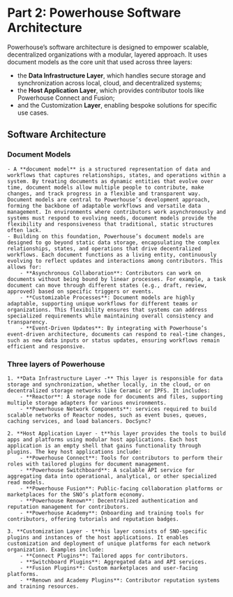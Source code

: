 # Part 2: Powerhouse Software Architecture

Powerhouse’s software architecture is designed to empower scalable, decentralized organizations with a modular, layered approach. It uses document models as the core unit that used across three layers: 
- the **Data Infrastructure Layer**, which handles secure storage and synchronization across local, cloud, and decentralized systems; 
- the **Host Application Layer**, which provides contributor tools like Powerhouse Connect and Fusion; 
- and the Customization **Layer**, enabling bespoke solutions for specific use cases. 

## Software Architecture

### Document Models
    - A **document model** is a structured representation of data and workflows that captures relationships, states, and operations within a system. By treating documents as dynamic entities that evolve over time, document models allow multiple people to contribute, make changes, and track progress in a flexible and transparent way. Document models are central to Powerhouse’s development approach, forming the backbone of adaptable workflows and versatile data management. In environments where contributors work asynchronously and systems must respond to evolving needs, document models provide the flexibility and responsiveness that traditional, static structures often lack.
    - Building on this foundation, Powerhouse’s document models are designed to go beyond static data storage, encapsulating the complex relationships, states, and operations that drive decentralized workflows. Each document functions as a living entity, continuously evolving to reflect updates and interactions among contributors. This allows for:
        - **Asynchronous Collaboration**: Contributors can work on documents without being bound by linear processes. For example, a task document can move through different states (e.g., draft, review, approved) based on specific triggers or events.
        - **Customizable Processes**: Document models are highly adaptable, supporting unique workflows for different teams or organizations. This flexibility ensures that systems can address specialized requirements while maintaining overall consistency and transparency.
        - **Event-Driven Updates**: By integrating with Powerhouse’s event-driven architecture, documents can respond to real-time changes, such as new data inputs or status updates, ensuring workflows remain efficient and responsive.

### Three layers of Powerhouse
    1. **Data Infrastructure Layer -** This layer is responsible for data storage and synchronization, whether locally, in the cloud, or on decentralized storage networks like Ceramic or IPFS. It includes: 	
        - **Reactor**: A storage node for documents and files, supporting multiple storage adapters for various environments.
        - **Powerhouse Network Components**: services required to build scalable networks of Reactor nodes, such as event buses, queues, caching services, and load balancers. DocSync?

    2. **Host Application Layer - t**his layer provides the tools to build apps and platforms using modular host applications. Each host application is an empty shell that gains functionality through plugins. The key host applications include: 
        - **Powerhouse Connect**: Tools for contributors to perform their roles with tailored plugins for document management.
        - **Powerhouse Switchboard**: A scalable API service for aggregating data into operational, analytical, or other specialized read models.
        - **Powerhouse Fusion**: Public-facing collaboration platforms or marketplaces for the SNO’s platform economy.
        - **Powerhouse Renown**: Decentralized authentication and reputation management for contributors.
        - **Powerhouse Academy**: Onboarding and training tools for contributors, offering tutorials and reputation badges.

    3. **Customization Layer - t**his layer consists of SNO-specific plugins and instances of the host applications. It enables customization and deployment of unique platforms for each network organization. Examples include: 
        - **Connect Plugins**: Tailored apps for contributors.
        - **Switchboard Plugins**: Aggregated data and API services.
        - **Fusion Plugins**: Custom marketplaces and user-facing platforms.
        - **Renown and Academy Plugins**: Contributor reputation systems and training resources.
